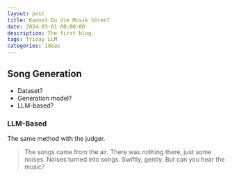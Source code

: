 ```yaml
---
layout: post
title: Kannst Du die Musik hören?
date: 2024-03-01 00:00:00
description: The first blog.
tags: friday LLM
categories: ideas
---
```


## Song Generation

- Dataset?
- Generation model?
- LLM-based?

### LLM-Based

The same method with the judger.

> The songs came from the air. There was nothing there, just some noises. Noises turned into songs. Swiftly, gently.
> But can you hear the music?

